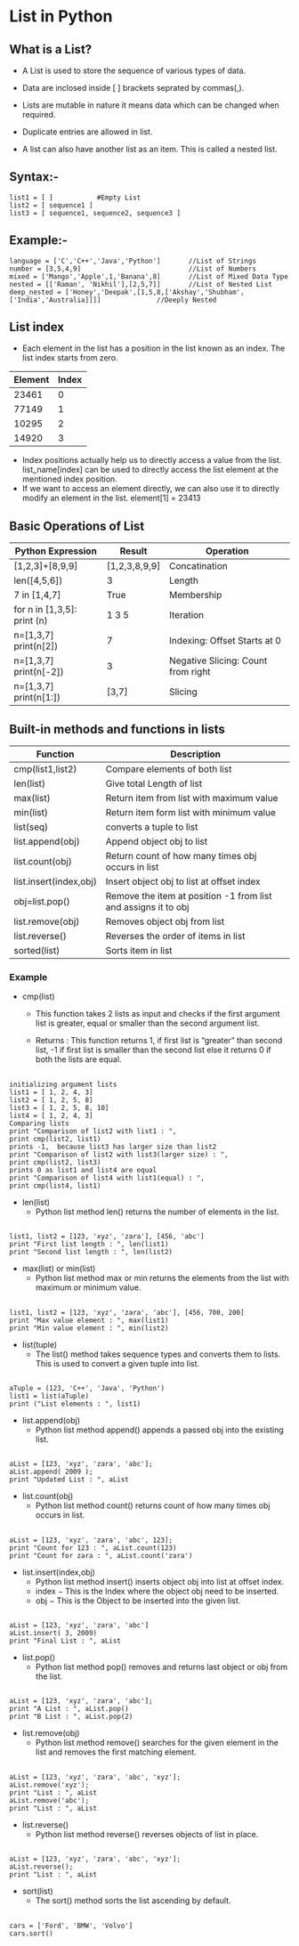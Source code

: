 # **List in Python**

## What is a List?

* A List is used to store the sequence of various types of data.

* Data are inclosed inside [ ] brackets seprated by commas(,).

* Lists are mutable in nature it means data which can be changed when required.

* Duplicate entries are allowed in list.

* A list can also have another list as an item. This is called a nested list.


## Syntax:-

    list1 = [ ]           #Empty List
    list2 = [ sequence1 ]
    list3 = [ sequence1, sequence2, sequence3 ]

## Example:-

    language = ['C','C++','Java','Python']       //List of Strings
    number = [3,5,4,9]                           //List of Numbers
    mixed = ['Mango','Apple',1,'Banana',8]       //List of Mixed Data Type 
    nested = [['Raman', 'Nikhil'],[2,5,7]]       //List of Nested List
    deep_nested = ['Honey','Deepak',[1,5,8,['Akshay','Shubham',['India','Australia]]]]              //Deeply Nested

## List index
* Each element in the list has a position in the list known as an index. The list index starts from zero.

|Element   | Index |
| -------- | ----- |
| 23461    | 0     |
| 77149    | 1     |
| 10295    | 2     |
| 14920    | 3     |

* Index positions actually help us to directly access a value from the list. list_name[index] can be used to directly access the list element at the mentioned index position.
* If we want to access an element directly, we can also use it to directly modify an element in the list. element[1] = 23413

## Basic Operations of List


| Python Expression	            |  Result	       |  Operation                           |
| ----------------------------- | ---------------- | ------------------------------------ |
|  [1,2,3]+[8,9,9]	            |  [1,2,3,8,9,9]   |  Concatination                       |
|  len([4,5,6])		            |  3               |  Length                              |
|  7 in [1,4,7]	                |  True	           |  Membership                          |
|  for n in [1,3,5]: print (n)	|  1 3 5	       |  Iteration                           |
|  n=[1,3,7] print(n[2])	    |  7	           |  Indexing: Offset Starts at 0        |
|  n=[1,3,7] print(n[-2])	    |  3	           |  Negative Slicing: Count from right  |
|  n=[1,3,7] print(n[1:])   	|  [3,7]	       |  Slicing                             |

## Built-in methods and functions in lists

|  Function	            |  Description                                                    |
|-----------------------|-----------------------------------------------------------------|
| cmp(list1,list2)	    |  Compare elements of both list                                  |
| len(list)	            |  Give total Length of list                                      |
| max(list)	            |  Return item from list with maximum value                       |
| min(list)	            |  Return item form list with minimum value                       |
| list(seq)	            |  converts a tuple to list                                       |
| list.append(obj)	    |  Append object obj to list                                      |
| list.count(obj)	    |  Return count of how many times obj occurs in list              |
| list.insert(index,obj)|  Insert object obj to list at offset index                      |
| obj=list.pop()	    |  Remove the item at position -1 from list and assigns it to obj |
| list.remove(obj)	    |  Removes object obj from list                                   |
| list.reverse()	    |  Reverses the order of items in list                            |
| sorted(list)	        |  Sorts item in list                                             |

### Example
* cmp(list)

    - This function takes 2 lists as input and checks if the first argument list is greater, equal or smaller than the second argument list.

    - Returns : This function returns 1, if first list is “greater” than second list, -1 if first list is smaller than the second list else it returns 0 if both the lists are equal.    

##
    initializing argument lists
    list1 = [ 1, 2, 4, 3]
    list2 = [ 1, 2, 5, 8]
    list3 = [ 1, 2, 5, 8, 10]
    list4 = [ 1, 2, 4, 3]
    Comparing lists
    print "Comparison of list2 with list1 : ",
    print cmp(list2, list1)
    prints -1,  because list3 has larger size than list2
    print "Comparison of list2 with list3(larger size) : ",
    print cmp(list2, list3)
    prints 0 as list1 and list4 are equal
    print "Comparison of list4 with list1(equal) : ",
    print cmp(list4, list1)

* len(list)
    - Python list method len() returns the number of elements in the list.
##
    list1, list2 = [123, 'xyz', 'zara'], [456, 'abc']
    print "First list length : ", len(list1)
    print "Second list length : ", len(list2)

* max(list) or min(list)
    - Python list method max or min returns the elements from the list with maximum or minimum value.
##
    list1, list2 = [123, 'xyz', 'zara', 'abc'], [456, 700, 200]
    print "Max value element : ", max(list1)
    print "Min value element : ", min(list2)

* list(tuple)
    - The list() method takes sequence types and converts them to lists. This is used to convert a given tuple into list.
##
    aTuple = (123, 'C++', 'Java', 'Python')
    list1 = list(aTuple)
    print ("List elements : ", list1)
* list.append(obj)
    - Python list method append() appends a passed obj into the existing list.
##
    aList = [123, 'xyz', 'zara', 'abc'];
    aList.append( 2009 );
    print "Updated List : ", aList
* list.count(obj)
    - Python list method count() returns count of how many times obj occurs in list.
## 
    aList = [123, 'xyz', 'zara', 'abc', 123];
    print "Count for 123 : ", aList.count(123)
    print "Count for zara : ", aList.count('zara')
* list.insert(index,obj)
    - Python list method insert() inserts object obj into list at offset index.
    - index − This is the Index where the object obj need to be inserted.
    - obj − This is the Object to be inserted into the given list.
##
    aList = [123, 'xyz', 'zara', 'abc']
    aList.insert( 3, 2009)
    print "Final List : ", aList

* list.pop()
    - Python list method pop() removes and returns last object or obj from the list.
##
    aList = [123, 'xyz', 'zara', 'abc'];
    print "A List : ", aList.pop()
    print "B List : ", aList.pop(2)
* list.remove(obj)
    - Python list method remove() searches for the given element in the list and removes the first matching element.
##
    aList = [123, 'xyz', 'zara', 'abc', 'xyz'];
    aList.remove('xyz');
    print "List : ", aList
    aList.remove('abc');
    print "List : ", aList
* list.reverse()
    - Python list method reverse() reverses objects of list in place.
## 
    aList = [123, 'xyz', 'zara', 'abc', 'xyz'];
    aList.reverse();
    print "List : ", aList
* sort(list)
    - The sort() method sorts the list ascending by default.
## 
    cars = ['Ford', 'BMW', 'Volvo']
    cars.sort()
